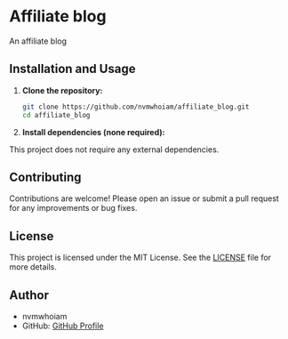 # Affiliate blog

An affiliate blog

## Installation and Usage

1. **Clone the repository:**

   ```bash
   git clone https://github.com/nvmwhoiam/affiliate_blog.git
   cd affiliate_blog
   ```

2. **Install dependencies (none required):**

This project does not require any external dependencies.

## Contributing

Contributions are welcome! Please open an issue or submit a pull request for any improvements or bug fixes.

## License

This project is licensed under the MIT License. See the [LICENSE](LICENSE) file for more details.

## Author

- nvmwhoiam
- GitHub: <a href="https://github.com/nvmwhoiam">GitHub Profile</a>
